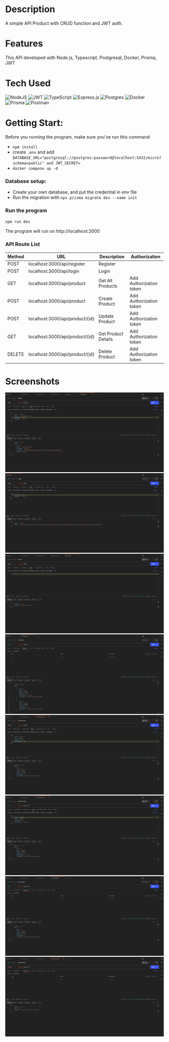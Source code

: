 # Description
A simple API Product with CRUD function and JWT auth.

# Features
This API developed with Node js, Typescript, Postgresql, Docker, Prisma, JWT
 
# Tech Used
 ![NodeJS](https://img.shields.io/badge/node.js-6DA55F?style=for-the-badge&logo=node.js&logoColor=white) ![JWT](https://img.shields.io/badge/JWT-black?style=for-the-badge&logo=JSON%20web%20tokens) ![TypeScript](https://img.shields.io/badge/typescript-%23007ACC.svg?style=for-the-badge&logo=typescript&logoColor=white) ![Express.js](https://img.shields.io/badge/express.js-%23404d59.svg?style=for-the-badge&logo=express&logoColor=%2361DAFB) ![Postgres](https://img.shields.io/badge/postgres-%23316192.svg?style=for-the-badge&logo=postgresql&logoColor=white) ![Docker](https://img.shields.io/badge/docker-%230db7ed.svg?style=for-the-badge&logo=docker&logoColor=white) ![Prisma](https://img.shields.io/badge/Prisma-3982CE?style=for-the-badge&logo=Prisma&logoColor=white) ![Postman](https://img.shields.io/badge/Postman-FF6C37?style=for-the-badge&logo=postman&logoColor=white)
      
# Getting Start:
Before you running the program, make sure you've run this command:
- `npm install`
-  create `.env` and add `DATABASE_URL="postgresql://postgres:password@localhost:5432/micro?schema=public" and JWT_SECRET=`
- `docker compose up -d`

### Database setup:
- Create your own database, and put the credential in env file
- Run the migration with `npx prisma migrate dev --name init`

### Run the program
`npm run dev`

The program will run on http://localhost:3000



### API Route List
| Method | URL                                      | Description           | Authorization           |
| ------ | ---------------------------------------- | --------------------- | ------------------------|
| POST   | localhost:3000/api/register              | Register              |                         |
| POST   | localhost:3000/api/login                 | Login                 |                         |
| GET    | localhost:3000/api/product               | Get All Products      | Add Authorization token |
| POST   | localhost:3000/api/product               | Create Product        | Add Authorization token |
| POST   | localhost:3000/api/product/{id}          | Update Product        | Add Authorization token |
| GET    | localhost:3000/api/product/{id}          | Get Product Details   | Add Authorization token |
| DELETE | localhost:3000/api/product/{id}          | Delete Product        | Add Authorization token |

 

# Screenshots
 <img src="Screenshot 2023-07-01 at 23.40.33 23.43.25.png"> <img src="Screenshot 2023-07-01 at 23.15.34.png"> <img src="Screenshot 2023-07-01 at 23.19.27.png"> <img src="Screenshot 2023-07-01 at 23.16.43 23.43.25.png"> <img src="Screenshot 2023-07-01 at 23.16.32.png"> <img src="Screenshot 2023-07-01 at 23.17.25.png"> <img src="Screenshot 2023-07-01 at 23.17.51.png"> <img src="Screenshot 2023-07-01 at 23.19.08.png">
      
<!-- </> with 💛 by readMD (https://readmd.itsvg.in) -->
